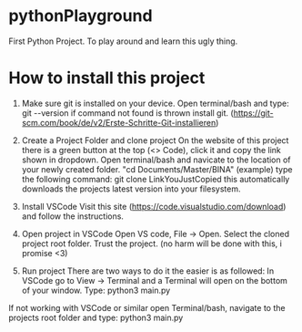# pythonPlayground
First Python Project. To play around and learn this ugly thing. 

# How to install this project 

1. Make sure git is installed on your device.
Open terminal/bash and type: git --version if command not found is thrown install git. (https://git-scm.com/book/de/v2/Erste-Schritte-Git-installieren)

2. Create a Project Folder and clone project
On the website of this project there is a green button at the top (<> Code), click it and copy the link shown in dropdown.
Open terminal/bash and navicate to the location of your newly created folder. "cd Documents/Master/BINA" (example)
type the following command: git clone LinkYouJustCopied 
this automatically downloads the projects latest version into your filesystem. 

3. Install VSCode
Visit this site (https://code.visualstudio.com/download) and follow the instructions. 

4. Open project in VSCode
Open VS code, File -> Open. Select the cloned project root folder. 
Trust the project. (no harm will be done with this, i promise <3)

5. Run project
There are two ways to do it the easier is as followed:
In VSCode go to View -> Terminal and a Terminal will open on the bottom of your window. Type: python3 main.py

If not working with VSCode or similar open Terminal/bash, navigate to the projects root folder and type: python3 main.py
